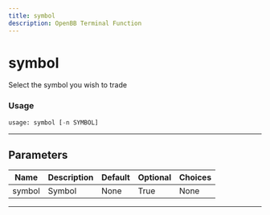 ```yaml
---
title: symbol
description: OpenBB Terminal Function
---
```


# symbol

Select the symbol you wish to trade
### Usage 
```python
usage: symbol [-n SYMBOL]
```
---
## Parameters
| Name | Description | Default | Optional | Choices |
| ---- | ----------- | ------- | -------- | ------- |
| symbol | Symbol | None | True | None |
---
